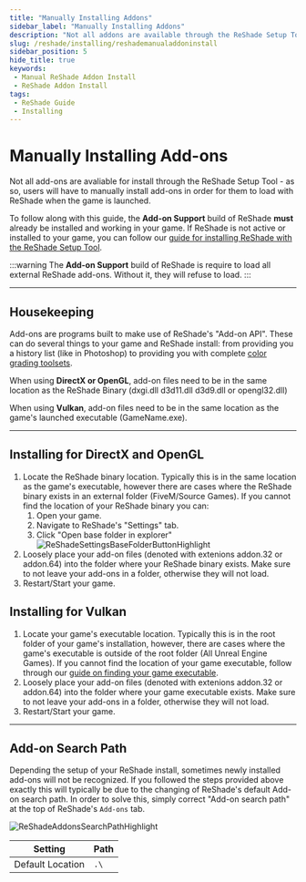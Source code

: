 ```yaml
---
title: "Manually Installing Addons"
sidebar_label: "Manually Installing Addons"
description: "Not all addons are available through the ReShade Setup Tool - This guide will walk users through the process of manually installing addons so ReShade can use them."
slug: /reshade/installing/reshademanualaddoninstall
sidebar_position: 5
hide_title: true
keywords: 
 - Manual ReShade Addon Install
 - ReShade Addon Install
tags:
 - ReShade Guide
 - Installing
---
```


# Manually Installing Add-ons

Not all add-ons are avaliable for install through the ReShade Setup Tool - as so, users will have to manually install add-ons in order for them to load with ReShade when the game is launched.

To follow along with this guide, the **Add-on Support** build of ReShade **must** already be installed and working in your game. If ReShade is not active or installed to your game, you can follow our [guide for installing ReShade with the ReShade Setup Tool](./setuptool).

:::warning
The **Add-on Support** build of ReShade is require to load all external ReShade add-ons. Without it, they will refuse to load.
:::

---

## Housekeeping

Add-ons are programs built to make use of ReShade's "Add-on API". These can do several things to your game and ReShade install: from providing you a history list (like in Photoshop) to providing you with complete [color grading toolsets](../../../shaders/immerseultimate/regradeplus).

When using **DirectX or OpenGL**, add-on files need to be in the same location as the ReShade Binary (dxgi.dll d3d11.dll d3d9.dll or opengl32.dll)

When using **Vulkan**, add-on files need to be in the same location as the game's launched executable (GameName.exe).

---

## Installing for DirectX and OpenGL

1. Locate the ReShade binary location. Typically this is in the same location as the game's executable, however there are cases where the ReShade binary exists in an external folder (FiveM/Source Games). If you cannot find the location of your ReShade binary you can:
     1. Open your game.
     2. Navigate to ReShade's "Settings" tab.
     3. Click "Open base folder in explorer"
         ![ReShadeSettingsBaseFolderButtonHighlight](https://assets.martysmods.com/reshade/installing/addoninstall/ReShadeSettingsBaseFolderButtonHighlight.webp)
2. Loosely place your add-on files (denoted with extenions addon.32 or addon.64) into the folder where your ReShade binary exists. Make sure to not leave your add-ons in a folder, otherwise they will not load.
3. Restart/Start your game.

## Installing for Vulkan

1. Locate your game's executable location. Typically this is in the root folder of your game's installation, however, there are cases where the game's executable is outside of the root folder (All Unreal Engine Games). If you cannot find the location of your game executable, follow through our [guide on finding your game executable](../../additionalguides/findexecutable).
2. Loosely place your add-on files (denoted with extenions addon.32 or addon.64) into the folder where your game executable exists. Make sure to not leave your add-ons in a folder, otherwise they will not load.
3. Restart/Start your game.

---

## Add-on Search Path

Depending the setup of your ReShade install, sometimes newly installed add-ons will not be recognized. If you followed the steps provided above exactly this will typically be due to the changing of ReShade's default Add-on search path. In order to solve this, simply correct "Add-on search path" at the top of ReShade's `Add-ons` tab.

 ![ReShadeAddonsSearchPathHighlight](https://assets.martysmods.com/reshade/installing/addoninstall/ReShadeAddonsSearchPathHighlight.webp)

| Setting            | Path               |
| ------------------ | ------------------ |
| Default Location   | `.\`               |